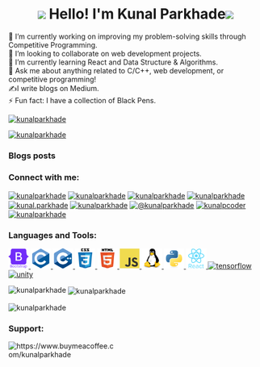 <h1 align="center"><img src="https://emojis.slackmojis.com/emojis/images/1531849430/4246/blob-sunglasses.gif?1531849430" width="30"/> Hello! I'm Kunal Parkhade<img src="https://media.giphy.com/media/12oufCB0MyZ1Go/giphy.gif" width="50"></h1>
🔭 I’m currently working on improving my problem-solving skills through Competitive Programming.<br>👯 I’m looking to collaborate on web development projects.<br>🌱 I’m currently learning React and Data Structure & Algorithms.<br>💬 Ask me about anything related to C/C++, web development, or competitive programming!<br>✍️I write blogs on Medium.<br>⚡ Fun fact: I have a collection of Black Pens.<br>

<p align="left"> <a href="https://github.com/ryo-ma/github-profile-trophy"><img src="https://github-profile-trophy.vercel.app/?username=kunalparkhade" alt="kunalparkhade" /></a> </p>

<p align="left"> <a href="https://twitter.com/kunalparkhade" target="blank"><img src="https://img.shields.io/twitter/follow/kunalparkhade?logo=twitter&style=for-the-badge" alt="kunalparkhade" /></a> </p>

### Blogs posts
<!-- BLOG-POST-LIST:START -->
<!-- BLOG-POST-LIST:END -->

<h3 align="left">Connect with me:</h3>
<p align="left">
<a href="https://dev.to/kunalparkhade" target="blank"><img align="center" src="https://raw.githubusercontent.com/rahuldkjain/github-profile-readme-generator/master/src/images/icons/Social/devto.svg" alt="kunalparkhade" height="30" width="40" /></a>
<a href="https://twitter.com/kunalparkhade" target="blank"><img align="center" src="https://raw.githubusercontent.com/rahuldkjain/github-profile-readme-generator/master/src/images/icons/Social/twitter.svg" alt="kunalparkhade" height="30" width="40" /></a>
<a href="https://www.linkedin.com/in/kunal-parkhade" target="blank"><img align="center" src="https://raw.githubusercontent.com/rahuldkjain/github-profile-readme-generator/master/src/images/icons/Social/linked-in-alt.svg" alt="kunalparkhade" height="30" width="40" /></a>
<a href="https://www.kaggle.com/kunalparkhade" target="blank"><img align="center" src="https://raw.githubusercontent.com/rahuldkjain/github-profile-readme-generator/master/src/images/icons/Social/kaggle.svg" alt="kunalparkhade" height="30" width="40" /></a>
<a href="https://fb.com/kunal.parkhade" target="blank"><img align="center" src="https://raw.githubusercontent.com/rahuldkjain/github-profile-readme-generator/master/src/images/icons/Social/facebook.svg" alt="kunal.parkhade" height="30" width="40" /></a>
<a href="https://www.instagram.com/kparkhade" target="blank"><img align="center" src="https://raw.githubusercontent.com/rahuldkjain/github-profile-readme-generator/master/src/images/icons/Social/instagram.svg" alt="kunalparkhade" height="30" width="40" /></a>
<a href="https://medium.com/@kunalparkhade" target="blank"><img align="center" src="https://raw.githubusercontent.com/rahuldkjain/github-profile-readme-generator/master/src/images/icons/Social/medium.svg" alt="@kunalparkhade" height="30" width="40" /></a>
<a href="https://www.codechef.com/users/kunalpcoder" target="blank"><img align="center" src="https://cdn.jsdelivr.net/npm/simple-icons@3.1.0/icons/codechef.svg" alt="kunalpcoder" height="30" width="40" /></a>
<a href="https://leetcode.com/kunalparkhade" target="blank"><img align="center" src="https://raw.githubusercontent.com/rahuldkjain/github-profile-readme-generator/master/src/images/icons/Social/leet-code.svg" alt="kunalparkhade" height="30" width="40" /></a>
</p>

<h3 align="left">Languages and Tools:</h3>
<p align="left"> <a href="https://getbootstrap.com" target="_blank" rel="noreferrer"> <img src="https://raw.githubusercontent.com/devicons/devicon/master/icons/bootstrap/bootstrap-plain-wordmark.svg" alt="bootstrap" width="40" height="40"/> </a> <a href="https://www.cprogramming.com/" target="_blank" rel="noreferrer"> <img src="https://raw.githubusercontent.com/devicons/devicon/master/icons/c/c-original.svg" alt="c" width="40" height="40"/> </a> <a href="https://www.w3schools.com/cpp/" target="_blank" rel="noreferrer"> <img src="https://raw.githubusercontent.com/devicons/devicon/master/icons/cplusplus/cplusplus-original.svg" alt="cplusplus" width="40" height="40"/> </a> <a href="https://www.w3schools.com/css/" target="_blank" rel="noreferrer"> <img src="https://raw.githubusercontent.com/devicons/devicon/master/icons/css3/css3-original-wordmark.svg" alt="css3" width="40" height="40"/> </a> <a href="https://www.w3.org/html/" target="_blank" rel="noreferrer"> <img src="https://raw.githubusercontent.com/devicons/devicon/master/icons/html5/html5-original-wordmark.svg" alt="html5" width="40" height="40"/> </a> <a href="https://developer.mozilla.org/en-US/docs/Web/JavaScript" target="_blank" rel="noreferrer"> <img src="https://raw.githubusercontent.com/devicons/devicon/master/icons/javascript/javascript-original.svg" alt="javascript" width="40" height="40"/> </a> <a href="https://www.linux.org/" target="_blank" rel="noreferrer"> <img src="https://raw.githubusercontent.com/devicons/devicon/master/icons/linux/linux-original.svg" alt="linux" width="40" height="40"/> </a> <a href="https://www.python.org" target="_blank" rel="noreferrer"> <img src="https://raw.githubusercontent.com/devicons/devicon/master/icons/python/python-original.svg" alt="python" width="40" height="40"/> </a> <a href="https://reactjs.org/" target="_blank" rel="noreferrer"> <img src="https://raw.githubusercontent.com/devicons/devicon/master/icons/react/react-original-wordmark.svg" alt="react" width="40" height="40"/> </a> <a href="https://www.tensorflow.org" target="_blank" rel="noreferrer"> <img src="https://www.vectorlogo.zone/logos/tensorflow/tensorflow-icon.svg" alt="tensorflow" width="40" height="40"/> </a> <a href="https://unity.com/" target="_blank" rel="noreferrer"> <img src="https://www.vectorlogo.zone/logos/unity3d/unity3d-icon.svg" alt="unity" width="40" height="40"/> </a> </p>



<p><img align="left" src="https://github-readme-stats.vercel.app/api/top-langs?username=kunalparkhade&show_icons=true&locale=en&layout=compact" alt="kunalparkhade" /></p>

<p>&nbsp;<img align="center" src="https://github-readme-stats.vercel.app/api?username=kunalparkhade&show_icons=true&locale=en" alt="kunalparkhade" /></p>

<p><img align="center" src="https://github-readme-streak-stats.herokuapp.com/?user=kunalparkhade&" alt="kunalparkhade" /></p>


<h3 align="left">Support:</h3>
<p><a href="https://www.buymeacoffee.com/https://www.buymeacoffee.com/kunalparkhade"> <img align="left" src="https://cdn.buymeacoffee.com/buttons/v2/default-yellow.png" height="50" width="210" alt="https://www.buymeacoffee.com/kunalparkhade" /></a></p><br><br>
